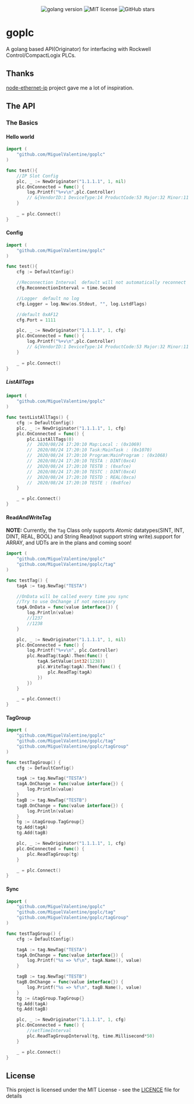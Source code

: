 <div align="center">
    <img src="https://img.shields.io/github/go-mod/go-version/MiguelValentine/goplc?style=flat-square" alt="golang version">
    <img src="https://img.shields.io/github/license/MiguelValentine/goplc?style=flat-square" alt="MIT license"/>
    <img src="https://img.shields.io/github/stars/MiguelValentine/goplc.svg?&amp;style=social&amp;logo=github&amp;label=Stars" alt="GitHub stars">
</div>

# goplc

A golang based API(Originator) for interfacing with Rockwell Control/CompactLogix PLCs.

## Thanks

<a href="https://github.com/cmseaton42/node-ethernet-ip">node-ethernet-ip</a> project gave me a lot of inspiration.

## The API

### The Basics

#### Hello world

```go
import (
    "github.com/MiguelValentine/goplc"
)

func test(){
    //IP Slot Config
    plc, _ := NewOriginator("1.1.1.1", 1, nil)
    plc.OnConnected = func() {
        log.Printf("%+v\n",plc.Controller)
        // &{VendorID:1 DeviceType:14 ProductCode:53 Major:32 Minor:11 Status:12400 SerialNumber:1881423856 Version:32.11 Name:Emulator R32.11}
    }
    
    _ = plc.Connect()
}
```

#### Config

```go
import (
    "github.com/MiguelValentine/goplc"
)

func test(){
    cfg := DefaultConfig()

    //Reconnection Interval  default will not automatically reconnect
    cfg.ReconnectionInterval = time.Second

    //Logger  default no log
    cfg.Logger = log.New(os.Stdout, "", log.LstdFlags)

    //default 0xAF12
    cfg.Port = 1111

    plc, _ := NewOriginator("1.1.1.1", 1, cfg)
    plc.OnConnected = func() {
        log.Printf("%+v\n",plc.Controller)
        // &{VendorID:1 DeviceType:14 ProductCode:53 Major:32 Minor:11 Status:12400 SerialNumber:1881423856 Version:32.11 Name:Emulator R32.11}
    }
    
    _ = plc.Connect()
}
```

##### ListAllTags

```go
import (
    "github.com/MiguelValentine/goplc"
)

func testListAllTags() {
    cfg := DefaultConfig()
    plc, _ := NewOriginator("1.1.1.1", 1, cfg)
    plc.OnConnected = func() {
        plc.ListAllTags(0)
        //  2020/08/24 17:20:10 Map:Local : (0x1069)
        //  2020/08/24 17:20:10 Task:MainTask : (0x1070)
        //  2020/08/24 17:20:10 Program:MainProgram : (0x1068)
        //  2020/08/24 17:20:10 TESTA : DINT(0xc4)
        //  2020/08/24 17:20:10 TESTB : (0xafce)
        //  2020/08/24 17:20:10 TESTC : DINT(0xc4)
        //  2020/08/24 17:20:10 TESTD : REAL(0xca)
        //  2020/08/24 17:20:10 TESTE : (0x8fce)
    }

    _ = plc.Connect()
}
```

#### ReadAndWriteTag

**NOTE:** Currently, the `Tag` Class only supports *Atomic* datatypes(SINT, INT, DINT, REAL, BOOL) and String Read(not support string write).support for ARRAY, and UDTs are in the plans and coming soon!

```go
import (
    "github.com/MiguelValentine/goplc"
    "github.com/MiguelValentine/goplc/tag"
)

func testTag() {
    tagA := tag.NewTag("TESTA")

    //OnData will be called every time you sync
    //Try to use OnChange if not necessary
    tagA.OnData = func(value interface{}) {
        log.Println(value)
        //1237
        //1238
    }

    plc, _ := NewOriginator("1.1.1.1", 1, nil)
    plc.OnConnected = func() {
        log.Printf("%+v\n", plc.Controller)
        plc.ReadTag(tagA).Then(func() {
            tagA.SetValue(int32(1238))
            plc.WriteTag(tagA).Then(func() {
                plc.ReadTag(tagA)
            })
        })
    }

    _ = plc.Connect()
}
```

#### TagGroup

```go
import (
    "github.com/MiguelValentine/goplc"
    "github.com/MiguelValentine/goplc/tag"
    "github.com/MiguelValentine/goplc/tagGroup"
)

func testTagGroup() {
    cfg := DefaultConfig()

    tagA := tag.NewTag("TESTA")
    tagA.OnChange = func(value interface{}) {
        log.Println(value)
    }
    tagB := tag.NewTag("TESTB")
    tagB.OnChange = func(value interface{}) {
        log.Println(value)
    }
    tg := &tagGroup.TagGroup{}
    tg.Add(tagA)
    tg.Add(tagB)

    plc, _ := NewOriginator("1.1.1.1", 1, cfg)
    plc.OnConnected = func() {
        plc.ReadTagGroup(tg)
    }

    _ = plc.Connect()
}
```

#### Sync

```go
import (
    "github.com/MiguelValentine/goplc"
    "github.com/MiguelValentine/goplc/tag"
    "github.com/MiguelValentine/goplc/tagGroup"
)

func testTagGroup() {
    cfg := DefaultConfig()

    tagA := tag.NewTag("TESTA")
    tagA.OnChange = func(value interface{}) {
        log.Printf("%s => %f\n", tagA.Name(), value)
    }

    tagB := tag.NewTag("TESTB")
    tagB.OnChange = func(value interface{}) {
        log.Printf("%s => %f\n", tagB.Name(), value)
    }
    tg := &tagGroup.TagGroup{}
    tg.Add(tagA)
    tg.Add(tagB)

    plc, _ := NewOriginator("1.1.1.1", 1, cfg)
    plc.OnConnected = func() {
        //setTimeInterval
        plc.ReadTagGroupInterval(tg, time.Millisecond*50)
    }

    _ = plc.Connect()
}
```


## License

This project is licensed under the MIT License - see the [LICENCE](https://github.com/MiguelValentine/goplc/blob/master/LICENSE) file for details